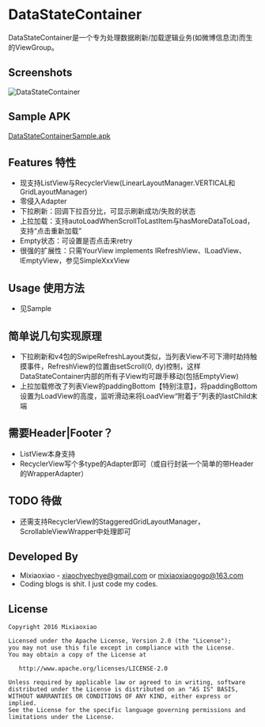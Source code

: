 DataStateContainer
===============

DataStateContainer是一个专为处理数据刷新/加载逻辑业务(如微博信息流)而生的ViewGroup。

Screenshots 
-----

![DataStateContainer](https://raw.github.com/Mixiaoxiao/DataStateContainer/master/DataStateContainer.gif) 

Sample APK
-----

[DataStateContainerSample.apk](https://raw.github.com/Mixiaoxiao/DataStateContainer/master/DataStateContainerSample.apk)

Features 特性
-----

* 现支持ListView与RecyclerView(LinearLayoutManager.VERTICAL和GridLayoutManager)
* 零侵入Adapter
* 下拉刷新：回调下拉百分比，可显示刷新成功/失败的状态
* 上拉加载：支持autoLoadWhenScrollToLastItem与hasMoreDataToLoad，支持“点击重新加载”
* Empty状态：可设置是否点击来retry
* 很强的扩展性：只需YourView implements IRefreshView、ILoadView、IEmptyView，参见SimpleXxxView


Usage 使用方法
-----

* 见Sample


简单说几句实现原理
-----

* 下拉刷新和v4包的SwipeRefreshLayout类似，当列表View不可下滑时劫持触摸事件，RefreshView的位置由setScroll(0, dy)控制，这样DataStateContainer内部的所有子View均可跟手移动(包括EmptyView)
* 上拉加载修改了列表View的paddingBottom【特别注意】，将paddingBottom设置为LoadView的高度，监听滑动来将LoadView“附着于”列表的lastChild末端

需要Header|Footer？
-----

* ListView本身支持
* RecyclerView写个多type的Adapter即可（或自行封装一个简单的带Header的WrapperAdapter）


TODO 待做
--------

* 还需支持RecyclerView的StaggeredGridLayoutManager，ScrollableViewWrapper中处理即可

Developed By
------------

* Mixiaoxiao - <xiaochyechye@gmail.com> or <mixiaoxiaogogo@163.com>
* Coding blogs is shit. I just code my codes.


License
-----------

    Copyright 2016 Mixiaoxiao

    Licensed under the Apache License, Version 2.0 (the "License");
    you may not use this file except in compliance with the License.
    You may obtain a copy of the License at

       http://www.apache.org/licenses/LICENSE-2.0

    Unless required by applicable law or agreed to in writing, software
    distributed under the License is distributed on an "AS IS" BASIS,
    WITHOUT WARRANTIES OR CONDITIONS OF ANY KIND, either express or implied.
    See the License for the specific language governing permissions and
    limitations under the License.
